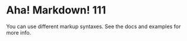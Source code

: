 # Aha! Markdown! 111

You can use different markup syntaxes.
See the docs and examples for more info.

